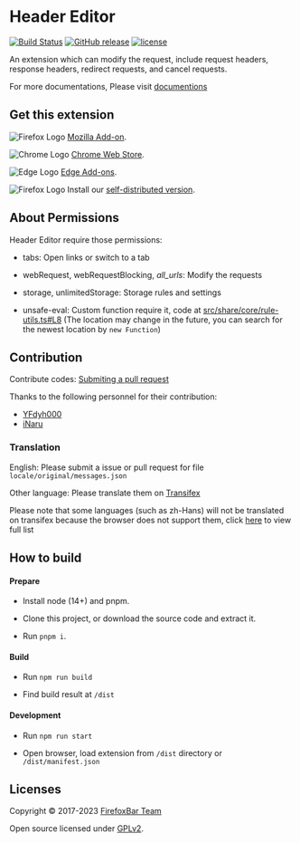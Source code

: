 # Header Editor

[![Build Status](https://github.com/FirefoxBar/HeaderEditor/actions/workflows/main.yml/badge.svg)](https://github.com/FirefoxBar/HeaderEditor/actions/workflows/main.yml)
[![GitHub release](https://img.shields.io/github/release/FirefoxBar/HeaderEditor.svg)](https://github.com/FirefoxBar/HeaderEditor/releases)
[![license](https://img.shields.io/github/license/FirefoxBar/HeaderEditor.svg)](https://github.com/FirefoxBar/HeaderEditor/blob/master/LICENSE)

An extension which can modify the request, include request headers, response headers, redirect requests, and cancel requests.

For more documentations, Please visit [documentions](https://he.firefoxcn.net)

## Get this extension

![Firefox Logo](https://cdnjs.cloudflare.com/ajax/libs/browser-logos/73.0.0/firefox/firefox_16x16.png) [Mozilla Add-on](https://addons.mozilla.org/en-US/firefox/addon/header-editor/).

![Chrome Logo](https://cdnjs.cloudflare.com/ajax/libs/browser-logos/73.0.0/chrome/chrome_16x16.png) [Chrome Web Store](https://chrome.google.com/webstore/detail/header-editor/eningockdidmgiojffjmkdblpjocbhgh).

![Edge Logo](https://cdnjs.cloudflare.com/ajax/libs/browser-logos/73.0.0/edge/edge_16x16.png) [Edge Add-ons](https://microsoftedge.microsoft.com/addons/detail/header-editor/afopnekiinpekooejpchnkgfffaeceko).

![Firefox Logo](https://cdnjs.cloudflare.com/ajax/libs/browser-logos/73.0.0/firefox/firefox_16x16.png) Install our [self-distributed version](https://github.com/FirefoxBar/HeaderEditor/releases).

## About Permissions

Header Editor require those permissions:

* tabs: Open links or switch to a tab

* webRequest, webRequestBlocking, _all_urls_: Modify the requests

* storage, unlimitedStorage: Storage rules and settings

* unsafe-eval: Custom function require it, code at [src/share/core/rule-utils.ts#L8](https://github.com/FirefoxBar/HeaderEditor/blob/dev/src/share/core/rule-utils.ts#L8) (The location may change in the future, you can search for the newest location by `new Function`)

## Contribution

Contribute codes: [Submiting a pull request](https://github.com/FirefoxBar/HeaderEditor/compare)

Thanks to the following personnel for their contribution:

* [YFdyh000](https://github.com/yfdyh000)
* [iNaru](https://github.com/Inaru)

### Translation

English: Please submit a issue or pull request for file `locale/original/messages.json`

Other language: Please translate them on [Transifex](https://www.transifex.com/sytec/header-editor/)

Please note that some languages (such as zh-Hans) will not be translated on transifex because the browser does not support them, click [here](https://developer.chrome.com/docs/webstore/i18n/#choosing-locales-to-support) to view full list

## How to build

#### Prepare

* Install node (14+) and pnpm.

* Clone this project, or download the source code and extract it.

* Run `pnpm i`.

#### Build

* Run `npm run build`

* Find build result at `/dist`

#### Development

* Run `npm run start`

* Open browser, load extension from `/dist` directory or `/dist/manifest.json`

## Licenses

Copyright © 2017-2023 [FirefoxBar Team](https://team.firefoxcn.net)

Open source licensed under [GPLv2](LICENSE).